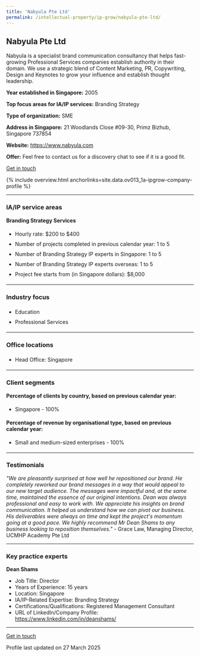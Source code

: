 ```yaml
---
title: 'Nabyula Pte Ltd'
permalink: /intellectual-property/ip-grow/nabyula-pte-ltd/
---
```


## Nabyula Pte Ltd

Nabyula is a specialist brand communication consultancy that helps fast-growing Professional Services companies establish authority in their domain. We use a strategic blend of Content Marketing, PR, Copywriting, Design and Keynotes to grow your influence and establish thought leadership.

<b>Year established in Singapore:</b> 2005

<b>Top focus areas for IA/IP services:</b> Branding Strategy

<b>Type of organization:</b> SME

<b>Address in Singapore:</b> 21 Woodlands Close #09-30, Primz Bizhub, Singapore 737854

<b>Website:</b> <a href='https://www.nabyula.com'>https://www.nabyula.com</a>

<b>Offer:</b> Feel free to contact us for a discovery chat to see if it is a good fit.

<a class='btn' href='https://form.gov.sg/67ceb2ea76d42d8bdd62e22b' target='_blank' rel='noopener'>Get in touch</a>

{% include overview.html anchorlinks=site.data.ov013_1a-ipgrow-company-profile %}

---
<a name='ip-related-service-areas'></a>
### IA/IP service areas

**Branding Strategy Services**

<ul>
<li style='line-height: 27px; margin: 0px 0px !important'>Hourly rate:  $200 to $400</li>
<li style='line-height: 27px; margin: 0px 0px !important'>Number of projects completed in previous calendar year: 1 to 5</li>
<li style='line-height: 27px; margin: 0px 0px !important'>Number of Branding Strategy IP experts in Singapore: 1 to 5</li>
<li style='line-height: 27px; margin: 0px 0px !important'>Number of Branding Strategy IP experts overseas: 1 to 5</li>
<li style='line-height: 27px; margin: 0px 0px !important'>Project fee starts from (in Singapore dollars):  $8,000</li>
</ul>

---
<a name='industry-focus'></a>
### Industry focus

<ul><li style='line-height: 27px; margin: 0px 0px !important'> Education</li><li style='line-height: 27px; margin: 0px 0px !important'>Professional Services</li></ul>

---
<a name='office-locations'></a>
### Office locations

<ul><li style='line-height: 27px; margin: 0px 0px !important'> Head Office: Singapore</li></ul>

---
<a name='client-segments'></a>
### Client segments

**Percentage of clients by country, based on previous calendar year:**

<ul><li style='line-height: 27px; margin: 0px 0px !important'> Singapore - 100%</li></ul>

**Percentage of revenue by organisational type, based on previous calendar year:**

<ul><li style='line-height: 27px; margin: 0px 0px !important'> Small and medium-sized enterprises - 100%</li></ul>

---
<a name='testimonials'></a>
### Testimonials

*"We are pleasantly surprised at how well he repositioned our brand. He completely reworked our brand messages in a way that would appeal to our new target audience. The messages were impactful and, at the same time, maintained the essence of our original intentions.   Dean was always professional and easy to work with. We appreciate his insights on brand communication. It helped us understand how we can pivot our business. His deliverables were always on time and kept the project's momentum going at a good pace.   We highly recommend Mr Dean Shams to any business looking to reposition themselves."* - Grace Law, Managing Director, UCMHP Academy Pte Ltd



---
<a name='key-practice-experts'></a>
### Key practice experts

**Dean Shams**

- Job Title: Director
- Years of Experience: 15 years
- Location: Singapore
- IA/IP-Related Expertise: Branding Strategy
- Certifications/Qualifications: Registered Management Consultant
- URL of LinkedIn/Company Profile: <a href="https://www.linkedin.com/in/deanshams/" target="_blank" rel="noopener">https://www.linkedin.com/in/deanshams/</a>

---
<p>
<a class='btn' href='https://form.gov.sg/67ceb2ea76d42d8bdd62e22b' target='_blank' rel='noopener'>Get in touch</a>
</p>
Profile last updated on 27 March 2025
